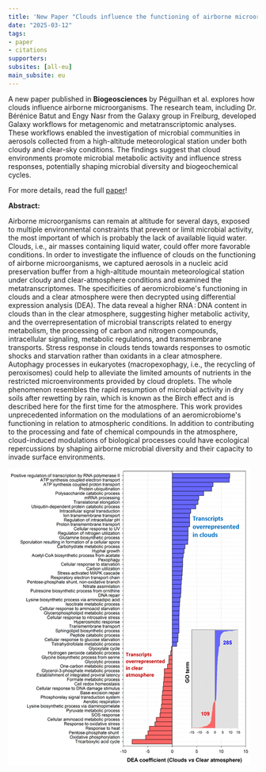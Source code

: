 ```yaml
---
title: 'New Paper "Clouds influence the functioning of airborne microorganisms"'
date: "2025-03-12"
tags:
- paper
- citations
supporters:
subsites: [all-eu]
main_subsite: eu
---
```


A new paper published in **Biogeosciences** by Péguilhan et al. explores how clouds influence airborne microorganisms. The research team, including Dr. Bérénice Batut and Engy Nasr from the Galaxy group in Freiburg, developed Galaxy workflows for metagenomic and metatranscriptomic analyses. These workflows enabled the investigation of microbial communities in aerosols collected from a high-altitude meteorological station under both cloudy and clear-sky conditions. The findings suggest that cloud environments promote microbial metabolic activity and influence stress responses, potentially shaping microbial diversity and biogeochemical cycles.

For more details, read the full [paper](https://doi.org/10.5194/bg-22-1257-2025)!

**Abstract:**

Airborne microorganisms can remain at altitude for several days, exposed to multiple environmental constraints that prevent or limit microbial activity, the most important of which is probably the lack of available liquid water. Clouds, i.e., air masses containing liquid water, could offer more favorable conditions. In order to investigate the influence of clouds on the functioning of airborne microorganisms, we captured aerosols in a nucleic acid preservation buffer from a high-altitude mountain meteorological station under cloudy and clear-atmosphere conditions and examined the metatranscriptomes. The specificities of aeromicrobiome's functioning in clouds and a clear atmosphere were then decrypted using differential expression analysis (DEA). The data reveal a higher RNA : DNA content in clouds than in the clear atmosphere, suggesting higher metabolic activity, and the overrepresentation of microbial transcripts related to energy metabolism, the processing of carbon and nitrogen compounds, intracellular signaling, metabolic regulations, and transmembrane transports. Stress response in clouds tends towards responses to osmotic shocks and starvation rather than oxidants in a clear atmosphere. Autophagy processes in eukaryotes (macropexophagy, i.e., the recycling of peroxisomes) could help to alleviate the limited amounts of nutrients in the restricted microenvironments provided by cloud droplets. The whole phenomenon resembles the rapid resumption of microbial activity in dry soils after rewetting by rain, which is known as the Birch effect and is described here for the first time for the atmosphere. This work provides unprecedented information on the modulations of an aeromicrobiome's functioning in relation to atmospheric conditions. In addition to contributing to the processing and fate of chemical compounds in the atmosphere, cloud-induced modulations of biological processes could have ecological repercussions by shaping airborne microbial diversity and their capacity to invade surface environments.

![main results](cloudPaper.png)

